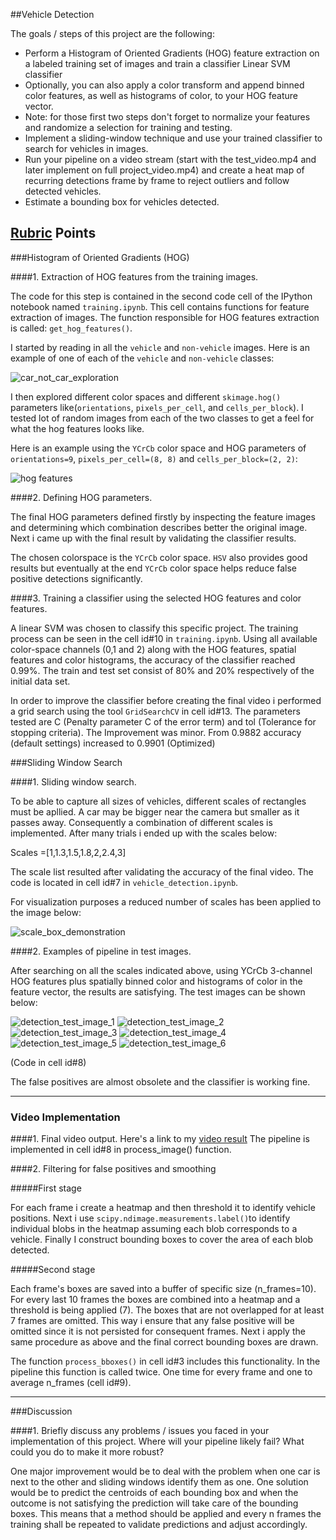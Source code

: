 ##Vehicle Detection

The goals / steps of this project are the following:

* Perform a Histogram of Oriented Gradients (HOG) feature extraction on a labeled training set of images and train a classifier Linear SVM classifier
* Optionally, you can also apply a color transform and append binned color features, as well as histograms of color, to your HOG feature vector. 
* Note: for those first two steps don't forget to normalize your features and randomize a selection for training and testing.
* Implement a sliding-window technique and use your trained classifier to search for vehicles in images.
* Run your pipeline on a video stream (start with the test_video.mp4 and later implement on full project_video.mp4) and create a heat map of recurring detections frame by frame to reject outliers and follow detected vehicles.
* Estimate a bounding box for vehicles detected.

## [Rubric](https://review.udacity.com/#!/rubrics/513/view) Points  

###Histogram of Oriented Gradients (HOG)

####1. Extraction of HOG features from the training images.

The code for this step is contained in the second code cell of the IPython notebook named `training.ipynb`. This cell contains functions for feature extraction of images. The function responsible for HOG features extraction is called: `get_hog_features()`.

I started by reading in all the `vehicle` and `non-vehicle` images.  Here is an example of one of each of the `vehicle` and `non-vehicle` classes:

![car_not_car_exploration](http://i.imgur.com/VPLxYLu.png)

I then explored different color spaces and different `skimage.hog()` parameters  like(`orientations`, `pixels_per_cell`, and `cells_per_block`).  I tested  lot of random images from each of the two classes to get a feel for what the hog features looks like.

Here is an example using the `YCrCb` color space and HOG parameters of `orientations=9`, `pixels_per_cell=(8, 8)` and `cells_per_block=(2, 2)`:


![hog features](http://i.imgur.com/F52uW4q.png)

####2. Defining HOG parameters.

The final HOG parameters defined firstly by inspecting the feature images and determining which combination describes better the original image. Next i came up with the final result by validating the classifier results. 

The chosen colorspace is the `YCrCb` color space. `HSV` also provides good results but eventually at the end `YCrCb` color space helps reduce false positive detections significantly.

####3. Training a classifier using the selected HOG features and color features.

A linear SVM was chosen to classify this specific project. The training process can be seen in the cell id#10 in `training.ipynb`. Using all available color-space channels (0,1 and 2) along with the HOG features, spatial features and color histograms, the accuracy of the classifier reached 0.99%. The train and test set consist of 80% and 20% respectively of the initial data set.

In order to improve the classifier before creating the final video i performed a grid search using the tool `GridSearchCV` in cell id#13. The parameters tested are C (Penalty parameter C of the error term) and tol (Tolerance for stopping criteria). The Improvement was minor. From 0.9882 accuracy (default settings) increased to 0.9901 (Optimized)

###Sliding Window Search

####1. Sliding window search.

To be able to capture all sizes of vehicles, different scales of rectangles must be apllied. A car may be bigger near the camera but smaller as it passes away. Consequently a combination of different scales is implemented. After many trials i ended up with the scales below:

Scales =[1,1.3,1.5,1.8,2,2.4,3]

The scale list resulted after validating the accuracy of the final video. The code is located in cell id#7 in `vehicle_detection.ipynb`.

For visualization purposes a reduced number of scales has been applied to the image below:

![scale_box_demonstration](http://i.imgur.com/HWQvPVK.png)

####2. Examples of pipeline in test images.

After searching on all the scales indicated above, using YCrCb 3-channel HOG features plus spatially binned color and histograms of color in the feature vector, the results are satisfying. The test images can be shown below:

![detection_test_image_1](http://i.imgur.com/xehzEuf.jpg)
![detection_test_image_2](http://i.imgur.com/qq7KHZb.jpg)
![detection_test_image_3](http://i.imgur.com/lKF3lPu.jpg)
![detection_test_image_4](http://i.imgur.com/ZN2wcF0.jpg)
![detection_test_image_5](http://i.imgur.com/ZiAr9S2.jpg)
![detection_test_image_6](http://i.imgur.com/zjE2won.jpg)

(Code in cell id#8)

The false positives are almost obsolete and the classifier is working fine.

---

### Video Implementation

####1. Final video output.
Here's a link to my [video result](./project_video_result.mp4)
The pipeline is implemented in cell id#8 in process_image() function.

####2. Filtering for false positives and smoothing

#####First stage

For each frame i create a heatmap and then threshold it to identify vehicle positions. Next i use `scipy.ndimage.measurements.label()`to identify individual blobs in the heatmap assuming each blob corresponds to a vehicle. Finally I construct bounding boxes to cover the area of each blob detected.

#####Second stage

Each frame's boxes are saved into a buffer of specific size (n_frames=10). For every last 10 frames the boxes are combined into a heatmap and a threshold is being applied (7). The boxes that are not overlapped for at least 7 frames are omitted. This way i ensure that any false positive will be omitted since it is not persisted for consequent frames. Next i apply the same procedure as above and the final correct bounding boxes are drawn.

The function `process_bboxes()` in cell id#3 includes this functionality. In the pipeline this function is called twice. One time for every frame and one to average n_frames (cell id#9).

---

###Discussion

####1. Briefly discuss any problems / issues you faced in your implementation of this project.  Where will your pipeline likely fail?  What could you do to make it more robust?

One major improvement would be to deal with the problem when one car is next to the other and sliding windows identify them as one. One solution would be to predict the centroids of each bounding box and when the outcome is not satisfying the prediction will take care of the bounding boxes. This means that a method should be applied and every n frames the training shall be repeated to validate predictions and adjust accordingly.

